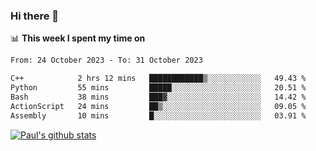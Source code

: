 ### Hi there 👋

📊 **This week I spent my time on**
<!--START_SECTION:waka-->

```txt
From: 24 October 2023 - To: 31 October 2023

C++            2 hrs 12 mins   ████████████▒░░░░░░░░░░░░   49.43 %
Python         55 mins         █████░░░░░░░░░░░░░░░░░░░░   20.51 %
Bash           38 mins         ███▓░░░░░░░░░░░░░░░░░░░░░   14.42 %
ActionScript   24 mins         ██▒░░░░░░░░░░░░░░░░░░░░░░   09.05 %
Assembly       10 mins         █░░░░░░░░░░░░░░░░░░░░░░░░   03.91 %
```

<!--END_SECTION:waka-->


[![Paul's github stats](https://github-readme-stats.vercel.app/api?username=mickeyouyou&theme=dracula&show_icons=true)](https://github.com/anuraghazra/github-readme-stats)
